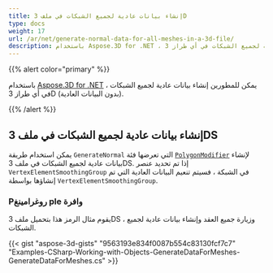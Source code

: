 ```yaml
---
title: إنشاء بيانات عادية لجميع الشبكات في ملف 3D
type: docs
weight: 17
url: /ar/net/generate-normal-data-for-all-meshes-in-a-3d-file/
description: باستخدام Aspose.3D for .NET ، يمكن للمطورين إنشاء بيانات عادية لجميع الشبكات في أي طراز 3D (بدون البيانات العادية).
---
```

{{% alert color="primary" %}}

باستخدام [Aspose.3D for .NET](https://products.aspose.com/3d/net/) ، يمكن للمطورين إنشاء بيانات عادية لجميع الشبكات في أي طراز 3D (بدون البيانات العادية).

{{% /alert %}}
##  **إنشاء بيانات عادية لجميع الشبكات في ملف 3DS**
يمكن استخدام طريقة `GenerateNormal` التي تعرضها فئة [`PolygonModifier`](https://reference.aspose.com/3d/net/aspose.threed.entities/polygonmodifier) لإنشاء بيانات عادية لجميع الشبكات في ملف 3DS. إذا تم تحديد عنصر `VertexElementSmoothingGroup` في الشبكة ، فسيتم تنعيم البيانات العادية التي تم إنشاؤها بواسطة `VertexElementSmoothingGroup`.
###  **Pروغرامينغ ple وافرة**
يقوم مثال الرمز هذا بتحميل ملف 3DS ، وزيارة جميع العقد وإنشاء بيانات عادية لجميع الشبكات.

{{< gist "aspose-3d-gists" "9563193e834f0087b554c83130fcf7c7" "Examples-CSharp-Working-with-Objects-GenerateDataForMeshes-GenerateDataForMeshes.cs" >}}
